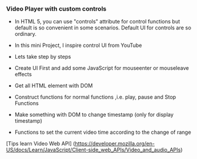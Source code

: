 ### Video Player with custom controls

- In HTML 5, you can use "controls" attribute for control functions but default is so convenient in some scenarios. Default UI for controls are so ordinary.

- In this mini Project, I inspire control UI from YouTube

- Lets take step by steps

- Create UI First and add some JavaScript for mouseenter or mouseleave effects

- Get all HTML element with DOM

- Construct functions for normal functions ,i.e. play, pause and Stop Functions

- Make something with DOM to change timestamp (only for display timestamp)

- Functions to set the current video time according to the change of range

[Tips learn Video Web API] (https://developer.mozilla.org/en-US/docs/Learn/JavaScript/Client-side_web_APIs/Video_and_audio_APIs)
